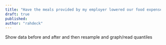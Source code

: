 ```yaml
---
title: "Have the meals provided by my employer lowered our food expenses in a statistically significant way?"
draft: true
published: 
author: "rahdeck"
---
```

Show data before and after and then resample and graph/read quantiles
